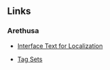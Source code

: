 ## Links

### Arethusa

* [Interface Text for Localization](https://github.com/latin-language-toolkit/arethusa/tree/master/dist/i18n)

* [Tag Sets](https://github.com/latin-language-toolkit/arethusa-configs/tree/master/configs)
 
